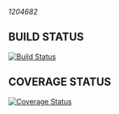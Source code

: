 *1204682*

## BUILD STATUS

[![Build Status](https://travis-ci.com/SimoneDalMedico/Assignment2.svg?branch=master)](https://travis-ci.com/SimoneDalMedico/Assignment2)

## COVERAGE STATUS

[![Coverage Status](https://coveralls.io/repos/github/SimoneDalMedico/Assignment2/badge.svg?branch=master)](https://coveralls.io/github/SimoneDalMedico/Assignment2?branch=master)
